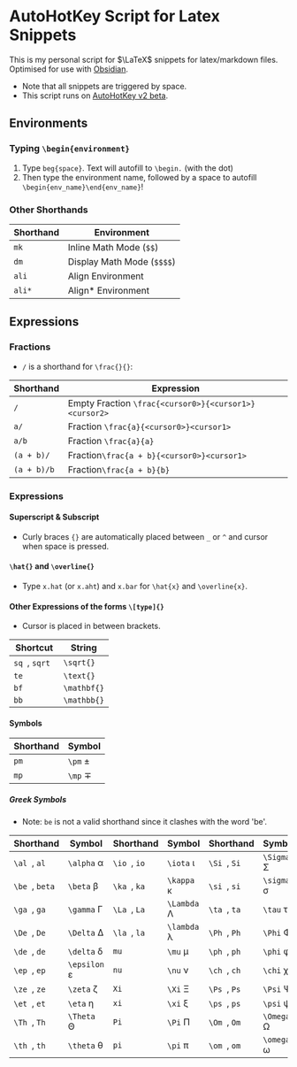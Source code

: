 # AutoHotKey Script for Latex Snippets
This is my personal script for $\LaTeX$ snippets for latex/markdown files. Optimised for use with [Obsidian](https://obsidian.md).
- Note that all snippets are triggered by space.
- This script runs on [AutoHotKey v2 beta](https://www.autohotkey.com/v2/).


## Environments
### Typing `\begin{environment}`
1. Type `beg{space}`. Text will autofill to `\begin.` (with the dot)
2. Then type the environment name, followed by a space to autofill `\begin{env_name}\end{env_name}`!

### Other Shorthands
| Shorthand | Environment                |
| --------- | -------------------------- |
| `mk `     | Inline Math Mode (`$$`)    |
| `dm `     | Display Math Mode (`$$$$`) |
| `ali `    | Align Environment          |
| `ali* `   | Align* Environment         |

## Expressions

### Fractions
- `/` is a shorthand for `\frac{}{}`:

| Shorthand    | Expression                                            |
| ------------ | ----------------------------------------------------- |
| `/ `         | Empty Fraction `\frac{<cursor0>}{<cursor1>}<cursor2>` |
| `a/ `        | Fraction `\frac{a}{<cursor0>}<cursor1>`               |
| `a/b `       | Fraction `\frac{a}{a}`                                |
| `(a + b)/ `  | Fraction`\frac{a + b}{<cursor0>}<cursor1>`            |
| `(a + b)/b ` | Fraction`\frac{a + b}{b}`                             |

### Expressions
#### Superscript & Subscript
- Curly braces `{}` are automatically placed between `_` or `^` and cursor  when space is pressed.

#### `\hat{}` and `\overline{}`
- Type `x.hat` (or `x.aht`) and `x.bar` for `\hat{x}` and `\overline{x}`.

#### Other Expressions of the forms `\[type]{}`
- Cursor is placed in between brackets.

| Shortcut       | String      |
| -------------- | ----------- |
| `sq `, `sqrt ` | `\sqrt{}`   |
| `te `          | `\text{}`   |
| `bf `          | `\mathbf{}` |
| `bb `          | `\mathbb{}` |

#### Symbols

| Shorthand | Symbol  |
| --------- | ------- |
| `pm `     | `\pm` ± |
| `mp `     | `\mp` ∓ |

##### Greek Symbols
- Note: `be` is not a valid shorthand since it clashes with the word 'be'.

| Shorthand       | Symbol       | Shorthand     | Symbol      | Shorthand     | Symbol     |
| --------------- | ------------ | ------------- | ----------- | ------------- | ---------- |
| `\al `, `al `   | `\alpha` α   | `\io `, `io ` | `\iota` ι   | `\Si `, `Si ` | `\Sigma` Σ |
| `\be `, `beta ` | `\beta` β    | `\ka `, `ka ` | `\kappa` κ  | `\si `, `si ` | `\sigma` σ |
| `\ga `, `ga `   | `\gamma` Γ   | `\La `, `La ` | `\Lambda` Λ | `\ta `, `ta ` | `\tau` τ   |
| `\De `, `De `   | `\Delta` Δ   | `\la `, `la ` | `\lambda` λ | `\Ph `, `Ph ` | `\Phi` Φ   |
| `\de `, `de `   | `\delta` δ   | `mu `         | `\mu` µ     | `\ph `, `ph ` | `\phi` φ   |
| `\ep `, `ep `   | `\epsilon` ε | `nu `         | `\nu` ν     | `\ch `, `ch ` | `\chi` χ   |
| `\ze `, `ze `   | `\zeta` ζ    | `Xi `         | `\Xi` Ξ     | `\Ps `, `Ps ` | `\Psi` Ψ   |
| `\et `, `et `   | `\eta` η     | `xi `         | `\xi` ξ     | `\ps `, `ps ` | `\psi` ψ   |
| `\Th `, `Th `   | `\Theta` Θ   | `Pi `         | `\Pi` Π     | `\Om `, `Om ` | `\Omega` Ω |
| `\th `, `th `   | `\theta` θ   | `pi `         | `\pi` π     | `\om `, `om ` | `\omega` ω |